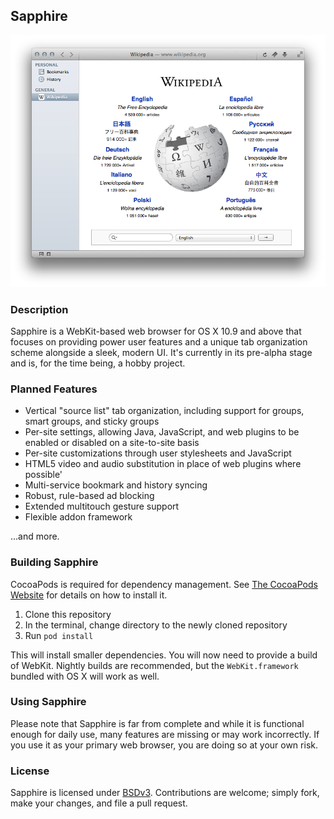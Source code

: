 ## Sapphire
![image](screenshot.png)
### Description
Sapphire is a WebKit-based web browser for OS X 10.9 and above that focuses on providing power user features and a unique tab organization scheme alongside a sleek, modern UI. It's currently in its pre-alpha stage and is, for the time being, a hobby project.

### Planned Features
* Vertical "source list" tab organization, including support for groups, smart groups, and sticky groups
* Per-site settings, allowing Java, JavaScript, and web plugins to be enabled or disabled on a site-to-site basis
* Per-site customizations through user stylesheets and JavaScript
* HTML5 video and audio substitution in place of web plugins where possible'
* Multi-service bookmark and history syncing
* Robust, rule-based ad blocking
* Extended multitouch gesture support
* Flexible addon framework



...and more.

### Building Sapphire
CocoaPods is required for dependency management. See [The CocoaPods Website](http://cocoapods.org/) for details on how to install it.

1. Clone this repository
2. In the terminal, change directory to the newly cloned repository
3. Run `pod install`

This will install smaller dependencies. You will now need to provide a build of WebKit. Nightly builds are recommended, but the `WebKit.framework` bundled with OS X will work as well.

### Using Sapphire
Please note that Sapphire is far from complete and while it is functional enough for daily use, many features are missing or may work incorrectly. If you use it as your primary web browser, you are doing so at your own risk.

### License
Sapphire is licensed under [BSDv3](http://opensource.org/licenses/BSD-3-Clause). Contributions are welcome; simply fork, make your changes, and file a pull request.

